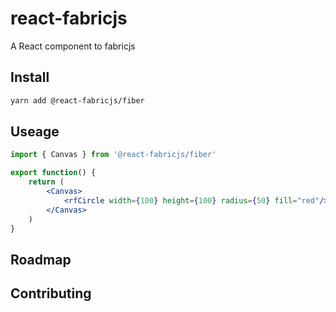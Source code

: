 # react-fabricjs

A React component to fabricjs

## Install
```bash
yarn add @react-fabricjs/fiber
```

## Useage

```jsx
import { Canvas } from '@react-fabricjs/fiber'

export function() {
    return (
        <Canvas>
            <rfCircle width={100} height={100} radius={50} fill="red"/>
        </Canvas>
    )
}
```

## Roadmap

## Contributing
